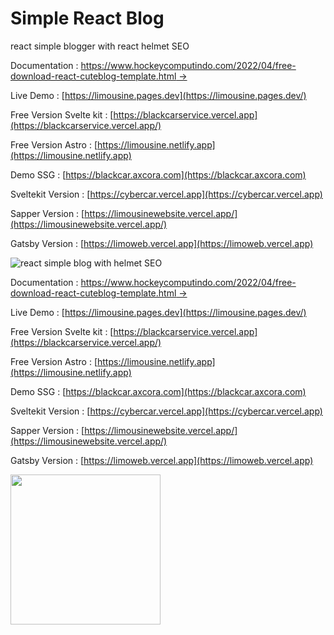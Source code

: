 # Simple React Blog

react simple blogger with react helmet SEO

Documentation : [https://www.hockeycomputindo.com/2022/04/free-download-react-cuteblog-template.html →](https://www.hockeycomputindo.com/2022/04/free-download-react-cuteblog-template.html)

Live Demo : [https://limousine.pages.dev](https://limousine.pages.dev/)

Free Version Svelte kit : [https://blackcarservice.vercel.app](https://blackcarservice.vercel.app/)

Free Version Astro : [https://limousine.netlify.app](https://limousine.netlify.app)

Demo SSG : [https://blackcar.axcora.com](https://blackcar.axcora.com)

Sveltekit Version : [https://cybercar.vercel.app](https://cybercar.vercel.app)

Sapper Version : [https://limousinewebsite.vercel.app/](https://limousinewebsite.vercel.app/)

Gatsby Version : [https://limoweb.vercel.app](https://limoweb.vercel.app)

![react simple blog with helmet SEO](https://blogger.googleusercontent.com/img/b/R29vZ2xl/AVvXsEjGimzPO5rgvjKoj4cSb0xjDNGWvdAbtHE4zQddGSKWo82Pfp0OLLZoj45TFFSSYgBoafQMWSRunLmq57fwbcCpWamYK1s6r92gQ_O-9ePRZ72qYT34ulvurzbVIkSMBYBM-83-EFczUn6XwjPgPI69rWNn899s7X-sTF6Oo5sYzkXDOZMja1xhHTaKwA/s1960/Screenshot%202022-07-24%20at%2013-00-45%20Limousine%20Website.png)

Documentation : [https://www.hockeycomputindo.com/2022/04/free-download-react-cuteblog-template.html →](https://www.hockeycomputindo.com/2022/04/free-download-react-cuteblog-template.html)

Live Demo : [https://limousine.pages.dev](https://limousine.pages.dev/)

Free Version Svelte kit : [https://blackcarservice.vercel.app](https://blackcarservice.vercel.app/)

Free Version Astro : [https://limousine.netlify.app](https://limousine.netlify.app)

Demo SSG : [https://blackcar.axcora.com](https://blackcar.axcora.com)

Sveltekit Version : [https://cybercar.vercel.app](https://cybercar.vercel.app)

Sapper Version : [https://limousinewebsite.vercel.app/](https://limousinewebsite.vercel.app/)

Gatsby Version : [https://limoweb.vercel.app](https://limoweb.vercel.app)


<a href="https://www.buymeacoffee.com/axcora"><img width="240" src="https://blogger.googleusercontent.com/img/b/R29vZ2xl/AVvXsEgIA9HMwkK8kr7uRwVNxnhXsLQsJHxQQYVSzqCAaK58OpJOiTlzbIX7eEwS_VpJ3oEG-xrmVEl2WKqGvB_o-KjyBGTbbjFHM_bN2Jce9g3FTnt2ZJViwcvB9DHPOKPEMCl7jTQRVWKPw_ETloH7_CK8Xr09SSNNx22xnfGjViwdEsGtR-yGrLmr-JUGHA/s1090/bmc-button.png"/></a>
